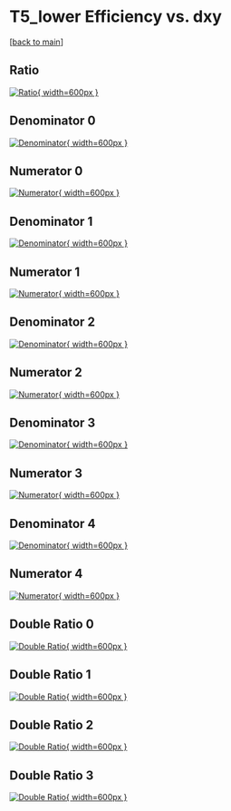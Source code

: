 # T5_lower Efficiency vs. dxy

[[back to main](./)]



## Ratio

[![Ratio](../mtv/var/T5_lower_loweta_321_-1_eff_dxy.png){ width=600px }](../mtv/var/T5_lower_loweta_321_-1_eff_dxy.pdf)

## Denominator 0

[![Denominator](../mtv/den/T5_lower_loweta_321_-1_eff_dxy_den0.png){ width=600px }](../mtv/den/T5_lower_loweta_321_-1_eff_dxy_den0.pdf)

## Numerator 0

[![Numerator](../mtv/num/T5_lower_loweta_321_-1_eff_dxy_num0.png){ width=600px }](../mtv/num/T5_lower_loweta_321_-1_eff_dxy_num0.pdf)

## Denominator 1

[![Denominator](../mtv/den/T5_lower_loweta_321_-1_eff_dxy_den1.png){ width=600px }](../mtv/den/T5_lower_loweta_321_-1_eff_dxy_den1.pdf)

## Numerator 1

[![Numerator](../mtv/num/T5_lower_loweta_321_-1_eff_dxy_num1.png){ width=600px }](../mtv/num/T5_lower_loweta_321_-1_eff_dxy_num1.pdf)

## Denominator 2

[![Denominator](../mtv/den/T5_lower_loweta_321_-1_eff_dxy_den2.png){ width=600px }](../mtv/den/T5_lower_loweta_321_-1_eff_dxy_den2.pdf)

## Numerator 2

[![Numerator](../mtv/num/T5_lower_loweta_321_-1_eff_dxy_num2.png){ width=600px }](../mtv/num/T5_lower_loweta_321_-1_eff_dxy_num2.pdf)

## Denominator 3

[![Denominator](../mtv/den/T5_lower_loweta_321_-1_eff_dxy_den3.png){ width=600px }](../mtv/den/T5_lower_loweta_321_-1_eff_dxy_den3.pdf)

## Numerator 3

[![Numerator](../mtv/num/T5_lower_loweta_321_-1_eff_dxy_num3.png){ width=600px }](../mtv/num/T5_lower_loweta_321_-1_eff_dxy_num3.pdf)

## Denominator 4

[![Denominator](../mtv/den/T5_lower_loweta_321_-1_eff_dxy_den4.png){ width=600px }](../mtv/den/T5_lower_loweta_321_-1_eff_dxy_den4.pdf)

## Numerator 4

[![Numerator](../mtv/num/T5_lower_loweta_321_-1_eff_dxy_num4.png){ width=600px }](../mtv/num/T5_lower_loweta_321_-1_eff_dxy_num4.pdf)

## Double Ratio 0

[![Double Ratio](../mtv/ratio/T5_lower_loweta_321_-1_eff_dxy_ratio0.png){ width=600px }](../mtv/ratio/T5_lower_loweta_321_-1_eff_dxy_ratio0.pdf)

## Double Ratio 1

[![Double Ratio](../mtv/ratio/T5_lower_loweta_321_-1_eff_dxy_ratio1.png){ width=600px }](../mtv/ratio/T5_lower_loweta_321_-1_eff_dxy_ratio1.pdf)

## Double Ratio 2

[![Double Ratio](../mtv/ratio/T5_lower_loweta_321_-1_eff_dxy_ratio2.png){ width=600px }](../mtv/ratio/T5_lower_loweta_321_-1_eff_dxy_ratio2.pdf)

## Double Ratio 3

[![Double Ratio](../mtv/ratio/T5_lower_loweta_321_-1_eff_dxy_ratio3.png){ width=600px }](../mtv/ratio/T5_lower_loweta_321_-1_eff_dxy_ratio3.pdf)

